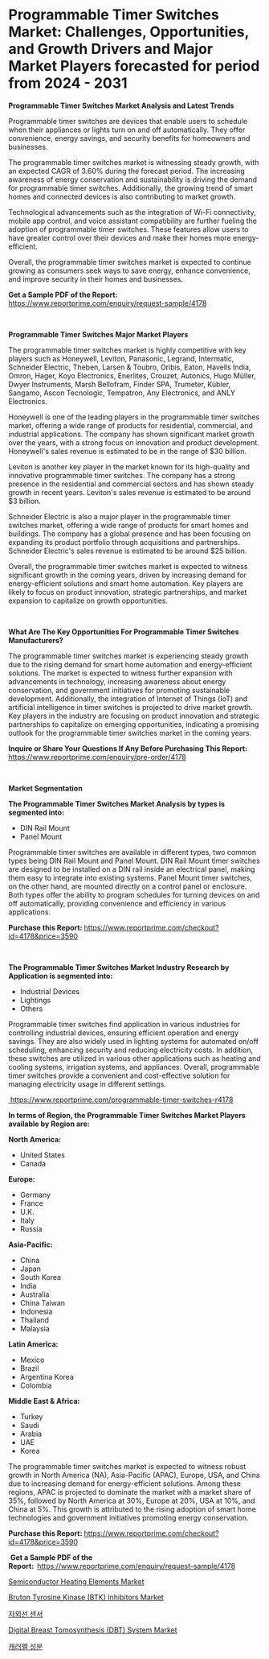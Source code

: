 <p><h1>Programmable Timer Switches Market: Challenges, Opportunities, and Growth Drivers and Major Market Players forecasted for period from 2024 - 2031</h1></p><p><strong>Programmable Timer Switches Market Analysis and Latest Trends</strong></p>
<p><p>Programmable timer switches are devices that enable users to schedule when their appliances or lights turn on and off automatically. They offer convenience, energy savings, and security benefits for homeowners and businesses.</p><p>The programmable timer switches market is witnessing steady growth, with an expected CAGR of 3.60% during the forecast period. The increasing awareness of energy conservation and sustainability is driving the demand for programmable timer switches. Additionally, the growing trend of smart homes and connected devices is also contributing to market growth.</p><p>Technological advancements such as the integration of Wi-Fi connectivity, mobile app control, and voice assistant compatibility are further fueling the adoption of programmable timer switches. These features allow users to have greater control over their devices and make their homes more energy-efficient.</p><p>Overall, the programmable timer switches market is expected to continue growing as consumers seek ways to save energy, enhance convenience, and improve security in their homes and businesses.</p></p>
<p><strong>Get a Sample PDF of the Report:&nbsp;</strong> <a href="https://www.reportprime.com/enquiry/request-sample/4178">https://www.reportprime.com/enquiry/request-sample/4178</a></p>
<p>&nbsp;</p>
<p><strong>Programmable Timer Switches Major Market Players</strong></p>
<p><p>The programmable timer switches market is highly competitive with key players such as Honeywell, Leviton, Panasonic, Legrand, Intermatic, Schneider Electric, Theben, Larsen & Toubro, Oribis, Eaton, Havells India, Omron, Hager, Koyo Electronics, Enerlites, Crouzet, Autonics, Hugo Müller, Dwyer Instruments, Marsh Bellofram, Finder SPA, Trumeter, Kübler, Sangamo, Ascon Tecnologic, Tempatron, Any Electronics, and ANLY Electronics.</p><p>Honeywell is one of the leading players in the programmable timer switches market, offering a wide range of products for residential, commercial, and industrial applications. The company has shown significant market growth over the years, with a strong focus on innovation and product development. Honeywell's sales revenue is estimated to be in the range of $30 billion.</p><p>Leviton is another key player in the market known for its high-quality and innovative programmable timer switches. The company has a strong presence in the residential and commercial sectors and has shown steady growth in recent years. Leviton's sales revenue is estimated to be around $3 billion.</p><p>Schneider Electric is also a major player in the programmable timer switches market, offering a wide range of products for smart homes and buildings. The company has a global presence and has been focusing on expanding its product portfolio through acquisitions and partnerships. Schneider Electric's sales revenue is estimated to be around $25 billion.</p><p>Overall, the programmable timer switches market is expected to witness significant growth in the coming years, driven by increasing demand for energy-efficient solutions and smart home automation. Key players are likely to focus on product innovation, strategic partnerships, and market expansion to capitalize on growth opportunities.</p></p>
<p>&nbsp;</p>
<p><strong>What Are The Key Opportunities For Programmable Timer Switches Manufacturers?</strong></p>
<p><p>The programmable timer switches market is experiencing steady growth due to the rising demand for smart home automation and energy-efficient solutions. The market is expected to witness further expansion with advancements in technology, increasing awareness about energy conservation, and government initiatives for promoting sustainable development. Additionally, the integration of Internet of Things (IoT) and artificial intelligence in timer switches is projected to drive market growth. Key players in the industry are focusing on product innovation and strategic partnerships to capitalize on emerging opportunities, indicating a promising outlook for the programmable timer switches market in the coming years.</p></p>
<p><strong>Inquire or Share Your Questions If Any Before Purchasing This Report:</strong> <a href="https://www.reportprime.com/enquiry/pre-order/4178">https://www.reportprime.com/enquiry/pre-order/4178</a></p>
<p>&nbsp;</p>
<p><strong>Market Segmentation</strong></p>
<p><strong>The Programmable Timer Switches Market Analysis by types is segmented into:</strong></p>
<p><ul><li>DIN Rail Mount</li><li>Panel Mount</li></ul></p>
<p><p>Programmable timer switches are available in different types, two common types being DIN Rail Mount and Panel Mount. DIN Rail Mount timer switches are designed to be installed on a DIN rail inside an electrical panel, making them easy to integrate into existing systems. Panel Mount timer switches, on the other hand, are mounted directly on a control panel or enclosure. Both types offer the ability to program schedules for turning devices on and off automatically, providing convenience and efficiency in various applications.</p></p>
<p><strong>Purchase this Report:&nbsp;</strong><a href="https://www.reportprime.com/checkout?id=4178&price=3590">https://www.reportprime.com/checkout?id=4178&price=3590</a></p>
<p>&nbsp;</p>
<p><strong>The Programmable Timer Switches Market Industry Research by Application is segmented into:</strong></p>
<p><ul><li>Industrial Devices</li><li>Lightings</li><li>Others</li></ul></p>
<p><p>Programmable timer switches find application in various industries for controlling industrial devices, ensuring efficient operation and energy savings. They are also widely used in lighting systems for automated on/off scheduling, enhancing security and reducing electricity costs. In addition, these switches are utilized in various other applications such as heating and cooling systems, irrigation systems, and appliances. Overall, programmable timer switches provide a convenient and cost-effective solution for managing electricity usage in different settings.</p></p>
<p><a href="https://www.reportprime.com/programmable-timer-switches-r4178">&nbsp;https://www.reportprime.com/programmable-timer-switches-r4178</a></p>
<p><strong>In terms of Region, the Programmable Timer Switches Market Players available by Region are:</strong></p>
<p>
    <p> <strong> North America: </strong>
        <ul>
            <li>United States</li>
            <li>Canada</li>
        </ul>
        </p> 
    <p> <strong> Europe: </strong>
        <ul>
            <li>Germany</li>
            <li>France</li>
            <li>U.K.</li>
            <li>Italy</li>
            <li>Russia</li>
        </ul>
        </p> 
    <p> <strong> Asia-Pacific: </strong>
        <ul>
            <li>China</li>
            <li>Japan</li>
            <li>South Korea</li>
            <li>India</li>
            <li>Australia</li>
            <li>China Taiwan</li>
            <li>Indonesia</li>
            <li>Thailand</li>
            <li>Malaysia</li>
        </ul>
        </p> 
    <p> <strong> Latin America: </strong>
        <ul>
            <li>Mexico</li>
            <li>Brazil</li>
            <li>Argentina Korea</li>
            <li>Colombia</li>
        </ul>
        </p> 
    <p> <strong> Middle East & Africa: </strong>
        <ul>
            <li>Turkey</li>
            <li>Saudi</li>
            <li>Arabia</li>
            <li>UAE</li>
            <li>Korea</li>
        </ul>
    </p>
    </p>
<p><p>The programmable timer switches market is expected to witness robust growth in North America (NA), Asia-Pacific (APAC), Europe, USA, and China due to increasing demand for energy-efficient solutions. Among these regions, APAC is projected to dominate the market with a market share of 35%, followed by North America at 30%, Europe at 20%, USA at 10%, and China at 5%. This growth is attributed to the rising adoption of smart home technologies and government initiatives promoting energy conservation.</p></p>
<p><strong>Purchase this Report: </strong><a href="https://www.reportprime.com/checkout?id=4178&price=3590">https://www.reportprime.com/checkout?id=4178&price=3590</a></p>
<p>&nbsp;<strong>Get a Sample PDF of the Report:&nbsp;&nbsp;</strong><a href="https://www.reportprime.com/enquiry/request-sample/4178">https://www.reportprime.com/enquiry/request-sample/4178</a></p>
<p><strong></strong></p>
<p><p><a href="https://github.com/LaceyZemlak1/Market-Research-Report-List-2/blob/main/semiconductor-heating-elements-market.md">Semiconductor Heating Elements Market</a></p><p><a href="https://issuu.com/reportprime-2/docs/bruton-tyrosine-kinase-btk-inhibitors-market-size-">Bruton Tyrosine Kinase (BTK) Inhibitors Market</a></p><p><a href="https://github.com/emakpiahsopiah/Market-Research-Report-List-1/blob/main/820806150943.md">자외선 센서</a></p><p><a href="https://issuu.com/reportprime-2/docs/digital-breast-tomosynthesis-dbt-sy_22853c3ad4d751">Digital Breast Tomosynthesis (DBT) System Market</a></p><p><a href="https://github.com/milikokao84/Market-Research-Report-List-1/blob/main/910015250919.md">캐러멜 성분</a></p></p>